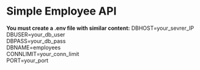 # Simple Employee API
**You must create a .env file with similar content:**
DBHOST=your_sevrer_IP<br />
DBUSER=your_db_user<br />
DBPASS=your_db_pass<br />
DBNAME=employees<br />
CONNLIMIT=your_conn_limit<br />
PORT=your_port